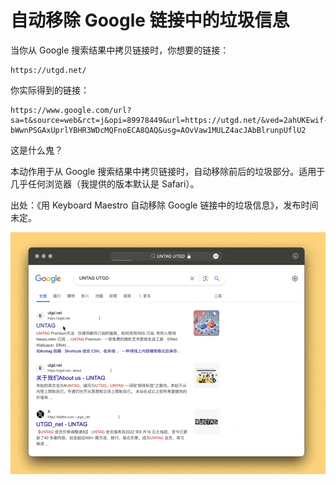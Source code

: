 # 自动移除 Google 链接中的垃圾信息

当你从 Google 搜索结果中拷贝链接时，你想要的链接：

```
https://utgd.net/
```

你实际得到的链接：

```
https://www.google.com/url?sa=t&source=web&rct=j&opi=89978449&url=https://utgd.net/&ved=2ahUKEwif-bWwnPSGAxUprlYBHR3WDcMQFnoECA8QAQ&usg=AOvVaw1MULZ4acJAbBlrunpUflU2
```

这是什么鬼？

本动作用于从 Google 搜索结果中拷贝链接时，自动移除前后的垃圾部分。适用于几乎任何浏览器（我提供的版本默认是 Safari）。

出处：《用 Keyboard Maestro 自动移除 Google 链接中的垃圾信息》，发布时间未定。

![img](img.gif)